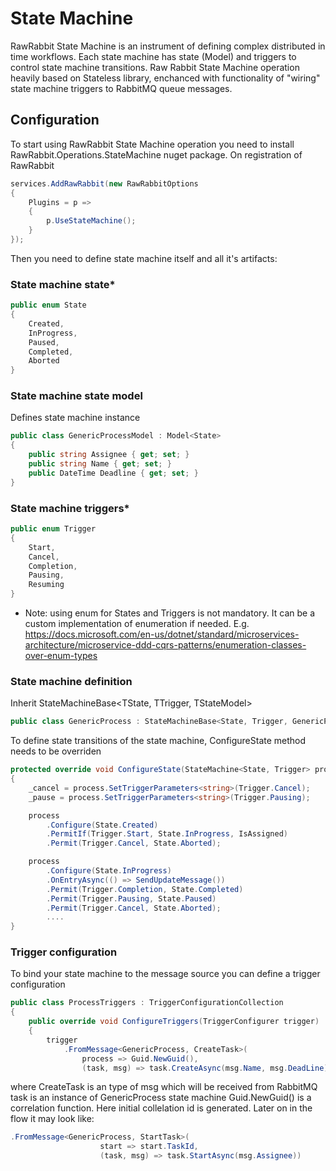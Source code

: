 # State Machine

RawRabbit State Machine is an instrument of defining complex distributed in time workflows. Each state machine has state (Model) and triggers to control state machine transitions. Raw Rabbit State Machine operation heavily based on Stateless library, enchanced with functionality of "wiring" state machine triggers to RabbitMQ queue messages.

## Configuration

To start using RawRabbit State Machine operation you need to install RawRabbit.Operations.StateMachine nuget package.
On registration of RawRabbit

```csharp
services.AddRawRabbit(new RawRabbitOptions
{
	Plugins = p =>
	{
		p.UseStateMachine();
	}
});
```

Then you need to define state machine itself and all it's artifacts:
### State machine state*
```csharp
public enum State
{
	Created,
	InProgress,
	Paused,
	Completed,
	Aborted
}
```
### State machine state model

Defines state machine instance

```csharp
public class GenericProcessModel : Model<State>
{
	public string Assignee { get; set; }
	public string Name { get; set; }
	public DateTime Deadline { get; set; }
}
```

### State machine triggers*
```csharp
public enum Trigger
{
	Start,
	Cancel,
	Completion,
	Pausing,
	Resuming
}
```
* Note: using enum for States and Triggers is not mandatory. It can be a custom implementation of enumeration if needed. E.g. https://docs.microsoft.com/en-us/dotnet/standard/microservices-architecture/microservice-ddd-cqrs-patterns/enumeration-classes-over-enum-types

### State machine definition

Inherit StateMachineBase<TState, TTrigger, TStateModel>

```csharp
public class GenericProcess : StateMachineBase<State, Trigger, GenericProcessModel>
```
To define state transitions of the state machine, ConfigureState method needs to be overriden
```csharp
protected override void ConfigureState(StateMachine<State, Trigger> process)
{
	_cancel = process.SetTriggerParameters<string>(Trigger.Cancel);
	_pause = process.SetTriggerParameters<string>(Trigger.Pausing);

	process
		.Configure(State.Created)
		.PermitIf(Trigger.Start, State.InProgress, IsAssigned)
		.Permit(Trigger.Cancel, State.Aborted);

	process
		.Configure(State.InProgress)
		.OnEntryAsync(() => SendUpdateMessage())
		.Permit(Trigger.Completion, State.Completed)
		.Permit(Trigger.Pausing, State.Paused)
		.Permit(Trigger.Cancel, State.Aborted);
		....
}
```
### Trigger configuration
To bind your state machine to the message source you can define a trigger configuration
```csharp
public class ProcessTriggers : TriggerConfigurationCollection
{
	public override void ConfigureTriggers(TriggerConfigurer trigger)
	{
		trigger
			.FromMessage<GenericProcess, CreateTask>(
				process => Guid.NewGuid(),
				(task, msg) => task.CreateAsync(msg.Name, msg.DeadLine))
```					
where
CreateTask is an type of msg which will be received from RabbitMQ
task is an instance of GenericProcess state machine
Guid.NewGuid() is a correlation function. Here initial collelation id is generated. Later on in the flow it may look like:
```csharp
.FromMessage<GenericProcess, StartTask>(
					start => start.TaskId,
					(task, msg) => task.StartAsync(msg.Assignee))
```
